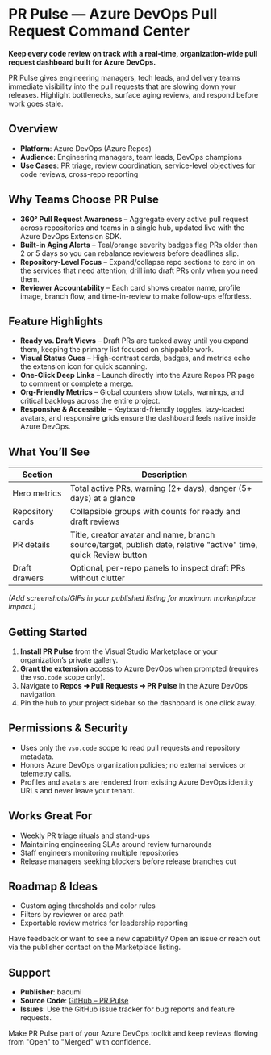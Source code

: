 # PR Pulse — Azure DevOps Pull Request Command Center

**Keep every code review on track with a real-time, organization-wide pull request dashboard built for Azure DevOps.**

PR Pulse gives engineering managers, tech leads, and delivery teams immediate visibility into the pull requests that are slowing down your releases. Highlight bottlenecks, surface aging reviews, and respond before work goes stale.

## Overview

- **Platform**: Azure DevOps (Azure Repos)
- **Audience**: Engineering managers, team leads, DevOps champions
- **Use Cases**: PR triage, review coordination, service-level objectives for code reviews, cross-repo reporting

## Why Teams Choose PR Pulse

- **360° Pull Request Awareness** – Aggregate every active pull request across repositories and teams in a single hub, updated live with the Azure DevOps Extension SDK.
- **Built-in Aging Alerts** – Teal/orange severity badges flag PRs older than 2 or 5 days so you can rebalance reviewers before deadlines slip.
- **Repository-Level Focus** – Expand/collapse repo sections to zero in on the services that need attention; drill into draft PRs only when you need them.
- **Reviewer Accountability** – Each card shows creator name, profile image, branch flow, and time-in-review to make follow‑ups effortless.

## Feature Highlights

- **Ready vs. Draft Views** – Draft PRs are tucked away until you expand them, keeping the primary list focused on shippable work.
- **Visual Status Cues** – High-contrast cards, badges, and metrics echo the extension icon for quick scanning.
- **One-Click Deep Links** – Launch directly into the Azure Repos PR page to comment or complete a merge.
- **Org-Friendly Metrics** – Global counters show totals, warnings, and critical backlogs across the entire project.
- **Responsive & Accessible** – Keyboard-friendly toggles, lazy-loaded avatars, and responsive grids ensure the dashboard feels native inside Azure DevOps.

## What You’ll See

| Section | Description |
| --- | --- |
| Hero metrics | Total active PRs, warning (2+ days), danger (5+ days) at a glance |
| Repository cards | Collapsible groups with counts for ready and draft reviews |
| PR details | Title, creator avatar and name, branch source/target, publish date, relative "active" time, quick Review button |
| Draft drawers | Optional, per-repo panels to inspect draft PRs without clutter |

*(Add screenshots/GIFs in your published listing for maximum marketplace impact.)*

## Getting Started

1. **Install PR Pulse** from the Visual Studio Marketplace or your organization’s private gallery.
2. **Grant the extension** access to Azure DevOps when prompted (requires the `vso.code` scope only).
3. Navigate to **Repos ➜ Pull Requests ➜ PR Pulse** in the Azure DevOps navigation.
4. Pin the hub to your project sidebar so the dashboard is one click away.

## Permissions & Security

- Uses only the `vso.code` scope to read pull requests and repository metadata.
- Honors Azure DevOps organization policies; no external services or telemetry calls.
- Profiles and avatars are rendered from existing Azure DevOps identity URLs and never leave your tenant.

## Works Great For

- Weekly PR triage rituals and stand-ups
- Maintaining engineering SLAs around review turnarounds
- Staff engineers monitoring multiple repositories
- Release managers seeking blockers before release branches cut

## Roadmap & Ideas

- Custom aging thresholds and color rules
- Filters by reviewer or area path
- Exportable review metrics for leadership reporting

Have feedback or want to see a new capability? Open an issue or reach out via the publisher contact on the Marketplace listing.

## Support

- **Publisher**: bacumi
- **Source Code**: [GitHub – PR Pulse](https://github.com/mihaibc/pr_dashboard)
- **Issues**: Use the GitHub issue tracker for bug reports and feature requests.

Make PR Pulse part of your Azure DevOps toolkit and keep reviews flowing from "Open" to "Merged" with confidence.

